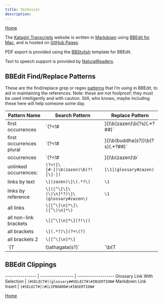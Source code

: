 ```yaml
---
title: Technical
description: 
---
```


[Home](index#technical)

The [Katagiri Transcripts](https://katagiritranscripts.net) website is written in [Markdown](https://guides.github.com/features/mastering-markdown/) using [BBEdit for Mac](https://www.barebones.com/products/bbedit/), and is hosted on [GitHub Pages](https://pages.github.com).

PDF export is provided using the [BBStylish](https://nostodnayr.net/projects/bbstylish/) template for BBEdit.

Text to speech support is provided by [NaturalReaders](https://www.naturalreaders.com/online/).

## BBEdit Find/Replace Patterns

These are the find/replace grep or regex [patterns](https://www.barebones.com/support/technotes/PatternPlaygrounds.html) that I’m using in BBEdit, to aid in maintaining the references. Note: these are not foolproof; they must be used intelligently and with caution. Still, who knows, maybe including these here will help someone some day.

Pattern Name | Search Pattern | Replace Pattern 
---------------- | ----------------- | -------------------
first occurrences		|	`(?<!#|\]\()\b(zazen)\b(?s)(.*?##)`	| `[\1](glossary#zazen)\2`
first occurrences	plural		|	`(?<!#|\]\()\b(buddha(s?))\b(?s)(.*?##)`	| `[\1](glossary#buddha)\3`
occurrences					|	`(?<!#|\]\()\b(zazen)\b`	|	`[\1](glossary#zazen)`
unlinked occurrences:	|	`(?<![\[#-])\b(zazen)\b(?![\]-])`	|	`[\1](glossary#zazen)`
links by text					|	`\[(zazen)\]\(.*?\)`			|	`\1`
links by reference		|	`\[([^\[\]\(\)\n]*?)\]\(glossary#zazen\)`		|	`\1`
all links 						|	`\[[^\]\n]*\]\([^\)\n]*\)`		|
all non-link brackets	|	`\[[^\]\n]*\](?!\()`				|
all brackets					|	`\[(.*?)\](?=\(?)`				|
all brackets 2				|	`\[[^\]\n]*\]`					|
`(T|t)athagata(s?)`			|	`\b(T|t)athagata(s?)\b`	| `\1athāgata\2`

## BBEdit Clippings

---------------- | ----------------- | -------------------
Glossary Link With Selection	|	`[#SELECT#](glossary##SELECT#)#INSERTION#`
Markdown Link Insert	|	`[#SELECT#](#CLIPBOARD#)#INSERTION#`

[Home](index#technical)

